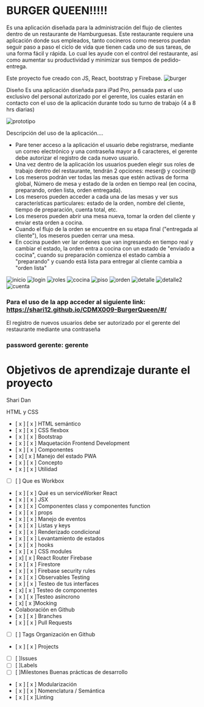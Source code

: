# BURGER QUEEN!!!!!

Es una aplicación diseñada para la administración del flujo de clientes dentro de un restaurante de Hamburguesas.
Este restaurante requiere una aplicación donde sus empleados, tanto cocineros como meseros puedan seguir paso a paso el ciclo de vida que tienen cada uno de sus tareas, de una forma fácil y rápida. Lo cual les ayude con el control del restaurante, así como aumentar su productividad y minimizar sus tiempos de pedido-entrega.

Este proyecto fue creado con JS, React, bootstrap y Firebase. 
![burger](imgReadme/burger.png)


Diseño
Es una aplicación diseñada para iPad Pro, pensada para el uso exclusivo del personal autorizado por el gerente, los cuales estarán en contacto con el uso de la aplicación durante todo su turno de trabajo (4 a 8 hrs diarias)

![prototipo](imgReadme/prototipoFinal.png)

Descripción del uso de la aplicación....

* Pare tener acceso a la aplicación el usuario debe registrarse, mediante un correo electrónico y una contraseña mayor a 6 caracteres, el gerente debe autorizar el registro de cada nuevo usuario.
* Una vez dentro de la aplicación los usuarios pueden elegir sus roles de trabajo dentro del restaurante, tendrán 2 opciones: meser@ y cociner@ 
* Los meseros podrán ver todas las mesas que estén activas de forma global, Número de mesa y estado de la orden en tiempo real (en cocina, preparando, orden lista, orden entregada).
* Los meseros pueden acceder a cada una de las mesas y ver sus características particulares: estado de la orden, nombre del cliente, tiempo de preparación, cuenta total, etc.
* Los meseros pueden abrir una mesa nueva, tomar la orden del cliente y enviar esta orden a cocina.
* Cuando el flujo de la orden se encuentre en su etapa final ("entregada al cliente"), los meseros pueden cerrar una mesa.
* En cocina pueden ver lar ordenes que van ingresando en tiempo real y cambiar el estado, la orden entra a cocina con un estado de "enviado a cocina", cuando su preparación comienza el estado cambia a "preparando" y cuando está lista para entregar al cliente cambia a "orden lista" 

![inicio](imgReadme/bqInicio.png)
![login](imgReadme/bqLogin.png)
![roles](imgReadme/bqRoles.png)
![cocina](imgReadme/bqCocina.png)
![piso](imgReadme/bqPiso.png)
![orden](imgReadme/bqOrden.png)
![detalle](imgReadme/bqDetalle.png)
![detalle2](imgReadme/bqDetalle2.png)
![cuenta](imgReadme/bqCuenta.png)

### Para el uso de la app acceder al siguiente link: https://shari12.github.io/CDMX009-BurgerQueen/#/

El registro de nuevos usuarios debe ser autorizado por el gerente del restaurante mediante una contraseña 
### password  gerente: gerente 


# Objetivos de aprendizaje durante el proyecto 

Shari Dan

HTML y CSS

- [ x ] [ x ] HTML semántico
- [ x ] [ x ] CSS flexbox
- [ x ] [ x ] Bootstrap
- [ x ] [ x ] Maquetación
 Frontend Development
- [ x ] [ x ] Componentes
- [ x] [ x ] Manejo del estado
PWA
- [ x ] [ x ] Concepto
- [ x ] [ x ] Utilidad
- [  ] [  ] Que es Workbox
- [ x ] [ x ] Qué es un serviceWorker
 React
- [ x ] [ x ] JSX
- [ x ] [ x ] Componentes class y componentes function
- [ x ] [ x ] props
- [ x ] [ x ] Manejo de eventos
- [ x ] [ x ] Listas y keys
- [ x ] [ x ] Renderizado condicional
- [ x ] [ x ] Levantamiento de estados
- [ x ] [ x ] hooks
- [ x ] [ x ] CSS modules
- [ x] [ x ] React Router
 Firebase
- [ x ] [ x ] Firestore
- [ x ] [ x ] Firebase security rules
- [ x ] [ x ] Observables
Testing
- [ x ] [ x ] Testeo de tus interfaces
- [ x] [ x ] Testeo de componentes
-  [ x  ] [ x ]Testeo asíncrono
-  [  x] [ x ]Mocking
- Colaboración en Github
- [ x ] [ x ] Branches
- [ x ] [ x ] Pull Requests
- [ ] [ ] Tags
 Organización en Github
- [ x ] [ x ] Projects
- [ ] [  ]Issues
- [  ] [  ]Labels
-  [ ] [ ]Milestones
Buenas prácticas de desarrollo
- [ x ] [ x ] Modularización
- [ x ] [ x ] Nomenclatura / Semántica
- [ x ] [ x ]Linting
